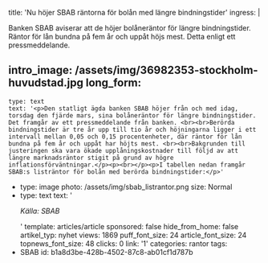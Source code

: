 title: 'Nu höjer SBAB räntorna för bolån med längre bindningstider'
ingress: |
  <p>Banken SBAB aviserar att de höjer bolåneräntor för längre bindningstider. Räntor för lån bundna på fem år och uppåt höjs mest. Detta enligt ett pressmeddelande.
  </p>
  
intro_image: /assets/img/36982353-stockholm-huvudstad.jpg
long_form:
  -
    type: text
    text: '<p>Den statligt ägda banken SBAB höjer från och med idag, torsdag den fjärde mars, sina bolåneräntor för längre bindningstider. Det framgår av ett pressmeddelande från banken. <br><br>Berörda bindningstider är tre år upp till tio år och höjningarna ligger i ett intervall mellan 0,05 och 0,15 procentenheter, där räntor för lån bundna på fem år och uppåt har höjts mest. <br><br>Bakgrunden till justeringen ska vara ökade upplåningskostnader till följd av att längre marknadsräntor stigit på grund av högre inflationsförväntningar.</p><p><br></p><p>I tabellen nedan framgår SBAB:s listräntor för bolån med berörda bindningstider:</p>'
  -
    type: image
    photo: /assets/img/sbab_listrantor.png
    size: Normal
  -
    type: text
    text: '<p><i>Källa: SBAB&nbsp;</i></p>'
template: articles/article
sponsored: false
hide_from_home: false
artikel_typ: nyhet
views: 1869
puff_font_size: 24
article_font_size: 24
topnews_font_size: 48
clicks: 0
link: '1'
categories: rantor
tags:
  - SBAB
id: b1a8d3be-428b-4502-87c8-ab01cf1d787b
